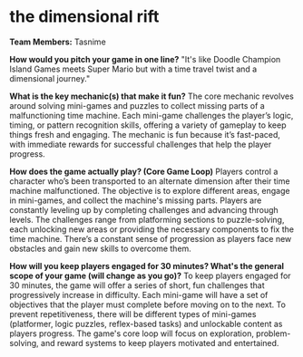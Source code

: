 # the dimensional rift

**Team Members:** Tasnime

**How would you pitch your game in one line?**
"It's like Doodle Champion Island Games meets Super Mario but with a time travel twist and a dimensional journey."

**What is the key mechanic(s) that make it fun?**
The core mechanic revolves around solving mini-games and puzzles to collect missing parts of a malfunctioning time machine. 
Each mini-game challenges the player’s logic, timing, or pattern recognition skills, offering a variety of gameplay to keep things fresh and engaging.
The mechanic is fun because it’s fast-paced, with immediate rewards for successful challenges that help the player progress.

**How does the game actually play? (Core Game Loop)**
Players control a character who’s been transported to an alternate dimension after their time machine malfunctioned.
The objective is to explore different areas, engage in mini-games, and collect the machine's missing parts.
Players are constantly leveling up by completing challenges and advancing through levels.
The challenges range from platforming sections to puzzle-solving, each unlocking new areas or providing the necessary components to fix the time machine.
There’s a constant sense of progression as players face new obstacles and gain new skills to overcome them.

**How will you keep players engaged for 30 minutes? What's the general scope of your game (will change as you go)?**
To keep players engaged for 30 minutes, the game will offer a series of short, fun challenges that progressively increase in difficulty.
Each mini-game will have a set of objectives that the player must complete before moving on to the next. 
To prevent repetitiveness, there will be different types of mini-games (platformer, logic puzzles, reflex-based tasks) and unlockable content as players progress. 
The game's core loop will focus on exploration, problem-solving, and reward systems to keep players motivated and entertained.
